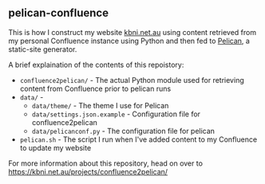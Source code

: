 ## pelican-confluence

This is how I construct my website [kbni.net.au](https://kbni.net.au) using content retrieved from my personal
Confluence instance using Python and then fed to [Pelican](https://github.com/getpelican/pelican), a static-site generator.

A brief explaination of the contents of this repoistory:

 * `confluence2pelican/` - The actual Python module used for retrieving content from Confluence prior to pelican runs
 * `data/` - 
   * `data/theme/` - The theme I use for Pelican
   * `data/settings.json.example` - Configuration file for confluence2pelican
   * `data/pelicanconf.py` - The configuration file for pelican
 * `pelican.sh` - The script I run when I've added content to my Confluence to update my website

For more information about this repository, head on over to https://kbni.net.au/projects/confluence2pelican/

